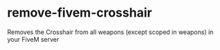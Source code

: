 # remove-fivem-crosshair
Removes the Crosshair from all weapons (except scoped in weapons) in your FiveM server
